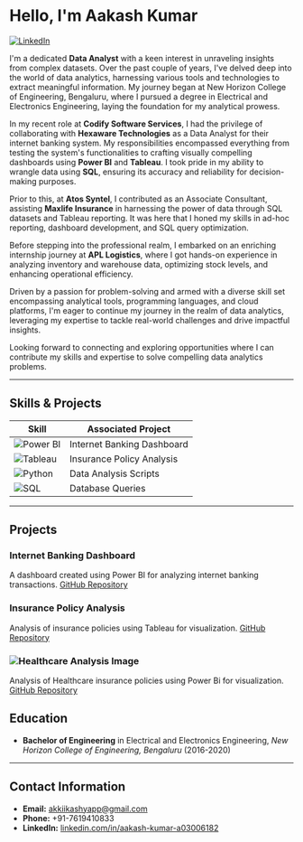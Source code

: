 # Hello, I'm Aakash Kumar
[![LinkedIn](https://img.shields.io/badge/-LinkedIn-0072b1?style=for-the-badge&logo=linkedin&logoColor=white)](https://www.linkedin.com/in/aakash-kumar-a03006182/)

I'm a dedicated **Data Analyst** with a keen interest in unraveling insights from complex datasets. Over the past couple of years, I've delved deep into the world of data analytics, harnessing various tools and technologies to extract meaningful information. My journey began at New Horizon College of Engineering, Bengaluru, where I pursued a degree in Electrical and Electronics Engineering, laying the foundation for my analytical prowess.

In my recent role at **Codify Software Services**, I had the privilege of collaborating with **Hexaware Technologies** as a Data Analyst for their internet banking system. My responsibilities encompassed everything from testing the system's functionalities to crafting visually compelling dashboards using **Power BI** and **Tableau**. I took pride in my ability to wrangle data using **SQL**, ensuring its accuracy and reliability for decision-making purposes.

Prior to this, at **Atos Syntel**, I contributed as an Associate Consultant, assisting **Maxlife Insurance** in harnessing the power of data through SQL datasets and Tableau reporting. It was here that I honed my skills in ad-hoc reporting, dashboard development, and SQL query optimization.

Before stepping into the professional realm, I embarked on an enriching internship journey at **APL Logistics**, where I got hands-on experience in analyzing inventory and warehouse data, optimizing stock levels, and enhancing operational efficiency.

Driven by a passion for problem-solving and armed with a diverse skill set encompassing analytical tools, programming languages, and cloud platforms, I'm eager to continue my journey in the realm of data analytics, leveraging my expertise to tackle real-world challenges and drive impactful insights.

Looking forward to connecting and exploring opportunities where I can contribute my skills and expertise to solve compelling data analytics problems.

---

## Skills & Projects

| Skill                                         | Associated Project         |
|-----------------------------------------------|----------------------------|
| ![Power BI](https://img.shields.io/badge/-Power%20BI-F2C811?style=for-the-badge&logo=Power-BI&logoColor=white)                                      | Internet Banking Dashboard |
| ![Tableau](https://img.shields.io/badge/-Tableau-0769AD?style=for-the-badge&logo=Tableau&logoColor=white)                                           | Insurance Policy Analysis |
| ![Python](https://img.shields.io/badge/-Python-3776AB?style=for-the-badge&logo=Python&logoColor=white)                                               | Data Analysis Scripts |
| ![SQL](https://img.shields.io/badge/-SQL-4479A1?style=for-the-badge&logo=MySQL&logoColor=white)                                                     | Database Queries |


---

## Projects

### Internet Banking Dashboard
A dashboard created using Power BI for analyzing internet banking transactions.
[GitHub Repository](https://github.com/yourusername/internet-banking-dashboard)

### Insurance Policy Analysis
Analysis of insurance policies using Tableau for visualization.
[GitHub Repository](https://github.com/yourusername/insurance-policy-analysis)

### ![Healthcare Analysis Image]([image_url_project_a](HealthCare_PowerBi_Project/project_image.png))
Analysis of Healthcare insurance policies using Power Bi for visualization.
[GitHub Repository](https://github.com/aakashkshyp/HealthCare_PowerBi_Project)

## Education
- **Bachelor of Engineering** in Electrical and Electronics Engineering, *New Horizon College of Engineering, Bengaluru* (2016-2020)

---

## Contact Information
- **Email:** akkiikashyapp@gmail.com
- **Phone:** +91-7619410833
- **LinkedIn:** [linkedin.com/in/aakash-kumar-a03006182](https://www.linkedin.com/in/aakash-kumar-a03006182/)
